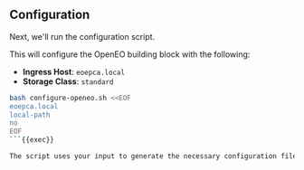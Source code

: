 ## Configuration

Next, we'll run the configuration script.

This will configure the OpenEO building block with the following:

- **Ingress Host**: `eoepca.local`
- **Storage Class**: `standard`

```bash
bash configure-openeo.sh <<EOF
eoepca.local
local-path
no
EOF
```{{exec}}

The script uses your input to generate the necessary configuration files for the deployment.
